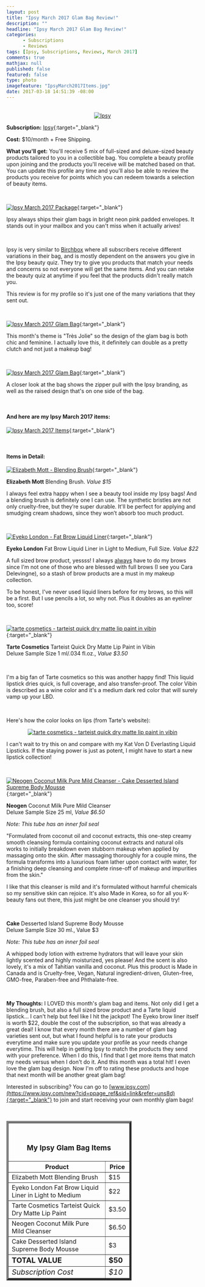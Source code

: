 ```yaml
---
layout: post
title: "Ipsy March 2017 Glam Bag Review!"
description: ""
headline: "Ipsy March 2017 Glam Bag Review!"
categories: 
      - Subscriptions
      - Reviews
tags: [Ipsy, Subscriptions, Reviews, March 2017]
comments: true
mathjax: null
published: false
featured: false
type: photo
imagefeature: "IpsyMarch2017Items.jpg"
date: 2017-03-18 14:51:39 -08:00
---
```


<br>

<center><a href="https://www.ipsy.com/new?cid=ppage_ref&sid=link&refer=uns8d" target="_blank">
<img src="/images/IpsyLogo.png" border="0" style="border:none;max-width:100%;" alt="Ipsy" />
</a></center>

**Subscription:** [Ipsy](https://www.ipsy.com/new?cid=ppage_ref&sid=link&refer=uns8d){:target="_blank"}

**Cost:** $10/month + Free Shipping.

**What you'll get:** You'll receive 5 mix of full-sized and deluxe-sized beauty products tailored to you in a collectible bag. You complete a beauty profile upon joining and the products you'll receive will be matched based on that. You can update this profile any time and you'll also be able to review the products you receive for points which you can redeem towards a selection of beauty items.

<br>

[![Ipsy March 2017 Package](http://whatsupmailbox.com/images/IpsyOctober2016Package.jpg)](https://www.ipsy.com/new?cid=p_share_ref&sid=link&refer=uns8d){:target="_blank"}

Ipsy always ships their glam bags in bright neon pink padded envelopes. It stands out in your mailbox and you can't miss when it actually arives!

<br>

Ipsy is very similar to <a href="https://www.birchbox.com/invite/whatsupmailbox" target="_blank">Birchbox</a> where all subscribers receive different variations in their bag, and is mostly dependent on the answers you give in the Ipsy beauty quiz. They try to give you products that match your needs and concerns so not everyone will get the same items. And you can retake the beauty quiz at anytime if you feel that the products didn't really match you.

This review is for my profile so it's just one of the many variations that they sent out.

<br>

[![Ipsy March 2017 Glam Bag](http://whatsupmailbox.com/images/IpsyMarch2017GlamBag.jpg)](https://www.ipsy.com/new?cid=ppage_ref&sid=link&refer=uns8d){:target="_blank"}

This month's theme is "Très Jolie" so the design of the glam bag is both chic and feminine. I actually love this, it definitely can double as a pretty clutch and not just a makeup bag!

<br>

[![Ipsy March 2017 Glam Bag](http://whatsupmailbox.com/images/IpsyMarch2017GlamBag02.jpg)](https://www.ipsy.com/new?cid=ppage_ref&sid=link&refer=uns8d){:target="_blank"}

A closer look at the bag shows the zipper pull with the Ipsy branding, as well as the raised design that's on one side of the bag.

<br>

<H4>And here are my Ipsy March 2017 items:</H4>

[![Ipsy March 2017 Items](http://whatsupmailbox.com/images/IpsyMarch2017Items.jpg)](https://www.ipsy.com/new?cid=ppage_ref&sid=link&refer=uns8d){:target="_blank"}

<br>

<H4>Items in Detail:</H4>

[![Elizabeth Mott - Blending Brush](http://whatsupmailbox.com/images/IpsyMarch2017ElizabethMottBlendingBrush.jpg)](https://www.ipsy.com/new?cid=ppage_ref&sid=link&refer=uns8d){:target="_blank"}

**Elizabeth Mott** Blending Brush. *Value $15*

I always feel extra happy when I see a beauty tool inside my Ipsy bags! And a blending brush is definitely one I can use. The synthetic bristles are not only cruelty-free, but they’re super durable. It'll be perfect for applying and smudging cream shadows, since they won’t absorb too much product.

<br>

[![Eyeko London - Fat Brow Liquid Liner](http://whatsupmailbox.com/images/IpsyMarch2017EyekoLondonFatBrowLiquidLiner.jpg)](https://www.ipsy.com/new?cid=ppage_ref&sid=link&refer=uns8d){:target="_blank"}

**Eyeko London** Fat Brow Liquid Liner in Light to Medium, Full Size. *Value $22*

A full sized brow product, yessss! I always <u>always</u> have to do my brows since I'm not one of those who are blessed with full brows (I see you Cara Delevingne), so a stash of brow products are a must in my makeup collection. 

To be honest, I've never used liquid liners before for my brows, so this will be a first. But I use pencils a lot, so why not. Plus it doubles as an eyeliner too, score!

<br>

[![tarte cosmetics - tarteist quick dry matte lip paint in vibin](http://whatsupmailbox.com/images/IpsyMarch2017TarteCosmeticsTarteistQuickDryMatteLipPaintVibin.jpg)](https://www.ipsy.com/new?cid=ppage_ref&sid=link&refer=uns8d){:target="_blank"}

**Tarte Cosmetics** Tarteist Quick Dry Matte Lip Paint in Vibin  
Deluxe Sample Size 1 ml/.034 fl.oz., *Value $3.50*

<br>

I'm a big fan of Tarte cosmetics so this was another happy find! This liquid lipstick dries quick, is full coverage, and also transfer-proof. The color Vibin is described as a wine color and it's a medium dark red color that will surely vamp up your LBD.

<br>

Here's how the color looks on lips (from Tarte's website):

<center><a href="https://www.ipsy.com/new?cid=ppage_ref&sid=link&refer=uns8d" target="_blank">
<img src="/images/IpsyMarch2017TarteCosmeticsTarteistQuickDryMatteLipPaintVibin02.png" border="0" style="border:none;max-width:100%;" alt="tarte cosmetics - tarteist quick dry matte lip paint in vibin" />
</a></center>

I can't wait to try this on and compare with my Kat Von D Everlasting Liquid Lipsticks. If the staying power is just as potent, I might have to start a new lipstick collection!

<br>

[![Neogen Coconut Milk Pure Mild Cleanser - Cake Desserted Island Supreme Body Mousse](http://whatsupmailbox.com/images/IpsyMarch2017NeogenCoconutMilkPureMildCleanserCakeDessertedIslandSupremeBodyMousse.jpg)](https://www.ipsy.com/new?cid=ppage_ref&sid=link&refer=uns8d){:target="_blank"}

**Neogen** Coconut Milk Pure Mild Cleanser  
Deluxe Sample Size 25 ml, *Value $6.50*

<i>Note: This tube has an inner foil seal</i>

"Formulated from coconut oil and coconut extracts, this one-step creamy smooth cleansing formula containing coconut extracts and natural oils works to initially breakdown even stubborn makeup when applied by massaging onto the skin. After massaging thoroughly for a couple mins, the formula transforms into a luxurious foam lather upon contact with water, for a finishing deep cleansing and complete rinse-off of makeup and impurities from the skin."

I like that this cleanser is mild and it's formulated without harmful chemicals so my sensitive skin can rejoice. It's also Made in Korea, so for all you K-beauty fans out there, this just might be one cleanser you should try!

<br>

**Cake** Desserted Island Supreme Body Mousse  
Deluxe Sample Size 30 ml., Value $3

<i>Note: This tube has an inner foil seal</i>

A whipped body lotion with extreme hydrators that will leave your skin lightly scented and highly moisturized, yes please! And the scent is also lovely, it's a mix of Tahitian vanilla and coconut. Plus this product is Made in Canada and is Cruelty-free, Vegan, Natural ingredient-driven, Gluten-free, GMO-free, Paraben-free and Phthalate-free.

<br>

<i class="icon-exclamation-sign"></i><b> My Thoughts:</b> I LOVED this month's glam bag and items. Not only did I get a blending brush, but also a full sized brow product and a Tarte liquid lipstick... I can't help but feel like I hit the jackpot! The Eyeko brow liner itself is worth $22, double the cost of the subscription, so that was already a great deal! I know that every month there are a number of glam bag varieties sent out, but what I found helpful is to rate your products everytime and make sure you update your profile as your needs change everytime. This will help in getting Ipsy to match the products they send with your preference. When I do this, I find that I get more items that match my needs versus when I don't do it. And this month was a total hit! I even love the glam bag design. Now I'm off to rating these products and hope that next month will be another great glam bag!

Interested in subscribing? You can go to [www.ipsy.com](https://www.ipsy.com/new?cid=ppage_ref&sid=link&refer=uns8d){:target="_blank"} to join and start receiving your own monthly glam bags!

<br>

<TABLE  BORDER="5" style="width:65%">
   <TR>
      <TH COLSPAN="2">
         <H3><BR><center>My Ipsy Glam Bag Items</center></H3>
      </TH>
   </TR>
      <TH>Product</TH>
      <TH>Price</TH>
  <TR>
      <TD>Elizabeth Mott Blending Brush</TD>
      <TD>$15</TD>
   </TR>
   <TR>
      <TD>Eyeko London Fat Brow Liquid Liner in Light to Medium</TD>
      <TD>$22</TD>
   </TR>
    <TR>
      <TD>Tarte Cosmetics Tarteist Quick Dry Matte Lip Paint</TD>
      <TD>$3.50</TD>
   </TR>
    <TR>
      <TD>Neogen Coconut Milk Pure Mild Cleanser</TD>
      <TD>$6.50</TD>
   </TR>
    <TR>
      <TD>Cake Desserted Island Supreme Body Mousse</TD>
      <TD>$3</TD>
   </TR>
   <TR>
      <TD><b><big>TOTAL VALUE</big></b></TD>
      <TD><b><big>$50</big></b></TD>
   </TR>
   <TR>
      <TD><i><big>Subscription Cost</big></i></TD>
      <TD><i><big>$10</big></i></TD>
   </TR>
</TABLE>
